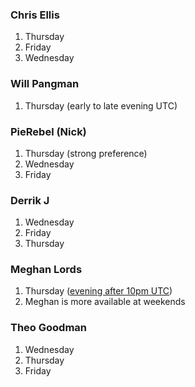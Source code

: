 

### Chris Ellis
1. Thursday
2. Friday
3. Wednesday

### Will Pangman
1. Thursday (early to late evening UTC)

###  PieRebel (Nick)
1. Thursday (strong preference)
2. Wednesday
3. Friday

### Derrik J
1. Wednesday
2. Friday
3. Thursday

### Meghan Lords
1. Thursday ([evening after 10pm UTC](http://www.worldtimebuddy.com/utc-to-cst-converter?qm=1&lid=0,6,2643743&h=0&date=2014-8-1&sln=22-23))
2. Meghan is more available at weekends

### Theo Goodman
1.  Wednesday
1. Thursday
1. Friday


